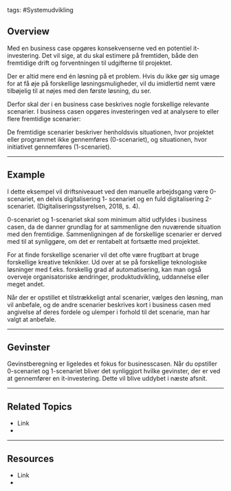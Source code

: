 tags: #Systemudvikling

## Overview 
Med en business case opgøres konsekvenserne ved en potentiel it-investering. Det vil sige, at du skal estimere på fremtiden, både den fremtidige drift og forventningen til udgifterne til projektet.

Der er altid mere end én løsning på et problem. Hvis du ikke gør sig umage for at få øje på forskellige løsningsmuligheder, vil du imidlertid nemt være tilbøjelig til at nøjes med den første løsning, du ser.

Derfor skal der i en business case beskrives nogle forskellige relevante scenarier. I business casen opgøres investeringen ved at analysere to eller flere fremtidige scenarier:

De fremtidige scenarier beskriver henholdsvis situationen, hvor projektet eller programmet ikke gennemføres (0-scenariet), og situationen, hvor initiativet gennemføres (1-scenariet).

---

## Example
I dette eksempel vil driftsniveauet ved den manuelle arbejdsgang være 0-scenariet, en delvis digitalisering 1- scenariet og en fuld digitalisering 2-scenariet. (Digitaliseringsstyrelsen, 2018, s. 4).

0-scenariet og 1-scenariet skal som minimum altid udfyldes i business casen, da de danner grundlag for at sammenligne den nuværende situation med den fremtidige. Sammenligningen af de forskellige scenarier er derved med til at synliggøre, om det er rentabelt at fortsætte med projektet.

For at finde forskellige scenarier vil det ofte være frugtbart at bruge forskellige kreative teknikker. Ud over at se på forskellige teknologiske løsninger med f.eks. forskellig grad af automatisering, kan man også overveje organisatoriske ændringer, produktudvikling, uddannelse eller meget andet.

Når der er opstillet et tilstrækkeligt antal scenarier, vælges den løsning, man vil anbefale, og de andre scenarier beskrives kort i business casen med angivelse af deres fordele og ulemper i forhold til det scenarie, man har valgt at anbefale.

---

## Gevinster
Gevinstberegning er ligeledes et fokus for businesscasen. Når du opstiller 0-scenariet og 1-scenariet bliver det synliggjort hvilke gevinster, der er ved at gennemfører en it-investering. Dette vil blive uddybet i næste afsnit.

---

## Related Topics
- Link
- 

---

## Resources
- Link
- 